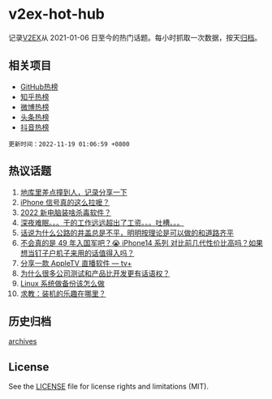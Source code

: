 # v2ex-hot-hub

 记录[V2EX](https://www.v2ex.com/)从 2021-01-06 日至今的热门话题。每小时抓取一次数据，按天[归档](archives)。
 
 ## 相关项目

- [GitHub热榜](https://github.com/lonnyzhang423/github-hot-hub)
- [知乎热榜](https://github.com/lonnyzhang423/zhihu-hot-hub)
- [微博热榜](https://github.com/lonnyzhang423/weibo-hot-hub)
- [头条热榜](https://github.com/lonnyzhang423/toutiao-hot-hub)
- [抖音热榜](https://github.com/lonnyzhang423/douyin-hot-hub)


 `更新时间：2022-11-19 01:06:59 +0800`

## 热议话题

1. [地库里差点撞到人，记录分享一下](https://www.v2ex.com/t/896102)
1. [iPhone 信号真的这么拉嚒？](https://www.v2ex.com/t/896159)
1. [2022 新电脑装啥杀毒软件？](https://www.v2ex.com/t/896092)
1. [深夜难眠。。。干的工作远远超出了工资。。。吐槽。。。](https://www.v2ex.com/t/896087)
1. [话说为什么公路的井盖总是不平，明明按理论是可以做的和道路齐平](https://www.v2ex.com/t/896118)
1. [不会真的是 49 年入国军吧？😭
iPhone14 系列 对比前几代性价比高吗？如果想当钉子户机子来用的话值得入吗？](https://www.v2ex.com/t/896132)
1. [分享一款 AppleTV 直播软件 — tv+](https://www.v2ex.com/t/896152)
1. [为什么很多公司测试和产品比开发更有话语权？](https://www.v2ex.com/t/896101)
1. [Linux 系统做备份该怎么做](https://www.v2ex.com/t/896119)
1. [求教：装机的乐趣在哪里？](https://www.v2ex.com/t/896181)

## 历史归档

[archives](archives)

## License

See the [LICENSE](LICENSE) file for license rights and limitations (MIT).

